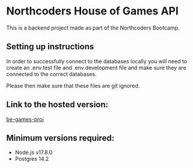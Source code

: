 # Northcoders House of Games API

This is a backend project made as part of the Northcoders Bootcamp.

## Setting up instructions

In order to successfully connect to the databases locally you will need to create an .env.test file and .env.development file and make sure they are connected to the correct databases.

Please then make sure that these files are git ignored.

## Link to the hosted version:

[be-games-proj](https://be-games-proj.herokuapp.com/api)

## Minimum versions required:

- Node.js v17.8.0
- Postgres 14.2
